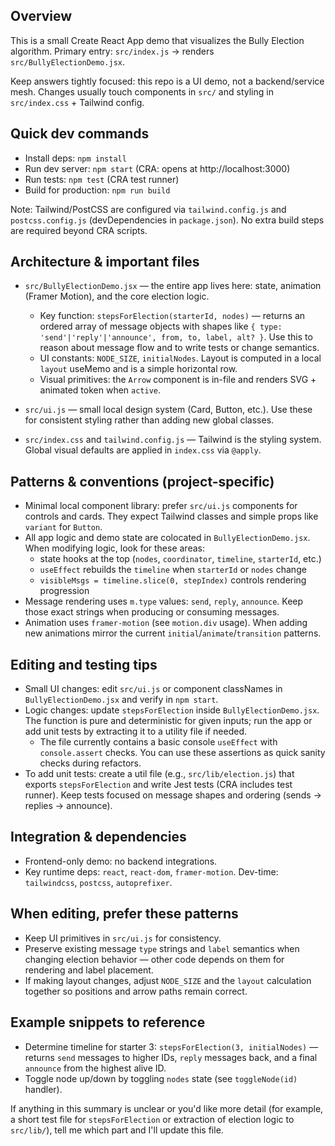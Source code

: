 ## Overview

This is a small Create React App demo that visualizes the Bully Election algorithm.
Primary entry: `src/index.js` → renders `src/BullyElectionDemo.jsx`.

Keep answers tightly focused: this repo is a UI demo, not a backend/service mesh. Changes usually touch components in `src/` and styling in `src/index.css` + Tailwind config.

## Quick dev commands

- Install deps: `npm install`
- Run dev server: `npm start` (CRA: opens at http://localhost:3000)
- Run tests: `npm test` (CRA test runner)
- Build for production: `npm run build`

Note: Tailwind/PostCSS are configured via `tailwind.config.js` and `postcss.config.js` (devDependencies in `package.json`). No extra build steps are required beyond CRA scripts.

## Architecture & important files

- `src/BullyElectionDemo.jsx` — the entire app lives here: state, animation (Framer Motion), and the core election logic.
  - Key function: `stepsForElection(starterId, nodes)` — returns an ordered array of message objects with shapes like `{ type: 'send'|'reply'|'announce', from, to, label, alt? }`. Use this to reason about message flow and to write tests or change semantics.
  - UI constants: `NODE_SIZE`, `initialNodes`. Layout is computed in a local `layout` useMemo and is a simple horizontal row.
  - Visual primitives: the `Arrow` component is in-file and renders SVG + animated token when `active`.

- `src/ui.js` — small local design system (Card, Button, etc.). Use these for consistent styling rather than adding new global classes.

- `src/index.css` and `tailwind.config.js` — Tailwind is the styling system. Global visual defaults are applied in `index.css` via `@apply`.

## Patterns & conventions (project-specific)

- Minimal local component library: prefer `src/ui.js` components for controls and cards. They expect Tailwind classes and simple props like `variant` for `Button`.
- All app logic and demo state are colocated in `BullyElectionDemo.jsx`. When modifying logic, look for these areas:
  - state hooks at the top (`nodes`, `coordinator`, `timeline`, `starterId`, etc.)
  - `useEffect` rebuilds the `timeline` when `starterId` or `nodes` change
  - `visibleMsgs = timeline.slice(0, stepIndex)` controls rendering progression
- Message rendering uses `m.type` values: `send`, `reply`, `announce`. Keep those exact strings when producing or consuming messages.
- Animation uses `framer-motion` (see `motion.div` usage). When adding new animations mirror the current `initial`/`animate`/`transition` patterns.

## Editing and testing tips

- Small UI changes: edit `src/ui.js` or component classNames in `BullyElectionDemo.jsx` and verify in `npm start`.
- Logic changes: update `stepsForElection` inside `BullyElectionDemo.jsx`. The function is pure and deterministic for given inputs; run the app or add unit tests by extracting it to a utility file if needed.
  - The file currently contains a basic console `useEffect` with `console.assert` checks. You can use these assertions as quick sanity checks during refactors.
- To add unit tests: create a util file (e.g., `src/lib/election.js`) that exports `stepsForElection` and write Jest tests (CRA includes test runner). Keep tests focused on message shapes and ordering (sends → replies → announce).

## Integration & dependencies

- Frontend-only demo: no backend integrations.
- Key runtime deps: `react`, `react-dom`, `framer-motion`. Dev-time: `tailwindcss`, `postcss`, `autoprefixer`.

## When editing, prefer these patterns

- Keep UI primitives in `src/ui.js` for consistency.
- Preserve existing message `type` strings and `label` semantics when changing election behavior — other code depends on them for rendering and label placement.
- If making layout changes, adjust `NODE_SIZE` and the `layout` calculation together so positions and arrow paths remain correct.

## Example snippets to reference

- Determine timeline for starter 3: `stepsForElection(3, initialNodes)` — returns `send` messages to higher IDs, `reply` messages back, and a final `announce` from the highest alive ID.
- Toggle node up/down by toggling `nodes` state (see `toggleNode(id)` handler).

If anything in this summary is unclear or you'd like more detail (for example, a short test file for `stepsForElection` or extraction of election logic to `src/lib/`), tell me which part and I'll update this file.
